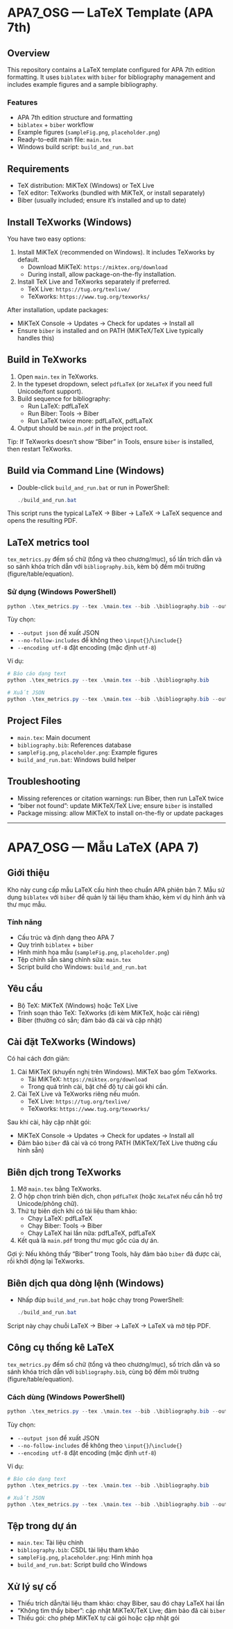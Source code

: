 # APA7_OSG — LaTeX Template (APA 7th)

## Overview
This repository contains a LaTeX template configured for APA 7th edition formatting. It uses `biblatex` with `biber` for bibliography management and includes example figures and a sample bibliography.

### Features
- APA 7th edition structure and formatting
- `biblatex` + `biber` workflow
- Example figures (`sampleFig.png`, `placeholder.png`)
- Ready-to-edit main file: `main.tex`
- Windows build script: `build_and_run.bat`

## Requirements
- TeX distribution: MiKTeX (Windows) or TeX Live
- TeX editor: TeXworks (bundled with MiKTeX, or install separately)
- Biber (usually included; ensure it’s installed and up to date)

## Install TeXworks (Windows)
You have two easy options:
1) Install MiKTeX (recommended on Windows). It includes TeXworks by default.
   - Download MiKTeX: `https://miktex.org/download`
   - During install, allow package-on-the-fly installation.
2) Install TeX Live and TeXworks separately if preferred.
   - TeX Live: `https://tug.org/texlive/`
   - TeXworks: `https://www.tug.org/texworks/`

After installation, update packages:
- MiKTeX Console → Updates → Check for updates → Install all
- Ensure `biber` is installed and on PATH (MiKTeX/TeX Live typically handles this)

## Build in TeXworks
1. Open `main.tex` in TeXworks.
2. In the typeset dropdown, select `pdfLaTeX` (or `XeLaTeX` if you need full Unicode/font support).
3. Build sequence for bibliography:
   - Run LaTeX: pdfLaTeX
   - Run Biber: Tools → Biber
   - Run LaTeX twice more: pdfLaTeX, pdfLaTeX
4. Output should be `main.pdf` in the project root.

Tip: If TeXworks doesn’t show “Biber” in Tools, ensure `biber` is installed, then restart TeXworks.

## Build via Command Line (Windows)
- Double-click `build_and_run.bat` or run in PowerShell:
  ```powershell
  ./build_and_run.bat
  ```
This script runs the typical LaTeX → Biber → LaTeX → LaTeX sequence and opens the resulting PDF.

## LaTeX metrics tool
`tex_metrics.py` đếm số chữ (tổng và theo chương/mục), số lần trích dẫn và so sánh khóa trích dẫn với `bibliography.bib`, kèm bộ đếm môi trường (figure/table/equation).

### Sử dụng (Windows PowerShell)
```powershell
python .\tex_metrics.py --tex .\main.tex --bib .\bibliography.bib --output text
```

Tùy chọn:
- `--output json` để xuất JSON
- `--no-follow-includes` để không theo `\input{}`/`\include{}`
- `--encoding utf-8` đặt encoding (mặc định `utf-8`)

Ví dụ:
```powershell
# Báo cáo dạng text
python .\tex_metrics.py --tex .\main.tex --bib .\bibliography.bib

# Xuất JSON
python .\tex_metrics.py --tex .\main.tex --bib .\bibliography.bib --output json > metrics.json
```

## Project Files
- `main.tex`: Main document
- `bibliography.bib`: References database
- `sampleFig.png`, `placeholder.png`: Example figures
- `build_and_run.bat`: Windows build helper

## Troubleshooting
- Missing references or citation warnings: run Biber, then run LaTeX twice
- “biber not found”: update MiKTeX/TeX Live; ensure `biber` is installed
- Package missing: allow MiKTeX to install on-the-fly or update packages

---

# APA7_OSG — Mẫu LaTeX (APA 7)

## Giới thiệu
Kho này cung cấp mẫu LaTeX cấu hình theo chuẩn APA phiên bản 7. Mẫu sử dụng `biblatex` với `biber` để quản lý tài liệu tham khảo, kèm ví dụ hình ảnh và thư mục mẫu.

### Tính năng
- Cấu trúc và định dạng theo APA 7
- Quy trình `biblatex` + `biber`
- Hình minh họa mẫu (`sampleFig.png`, `placeholder.png`)
- Tệp chính sẵn sàng chỉnh sửa: `main.tex`
- Script build cho Windows: `build_and_run.bat`

## Yêu cầu
- Bộ TeX: MiKTeX (Windows) hoặc TeX Live
- Trình soạn thảo TeX: TeXworks (đi kèm MiKTeX, hoặc cài riêng)
- Biber (thường có sẵn; đảm bảo đã cài và cập nhật)

## Cài đặt TeXworks (Windows)
Có hai cách đơn giản:
1) Cài MiKTeX (khuyến nghị trên Windows). MiKTeX bao gồm TeXworks.
   - Tải MiKTeX: `https://miktex.org/download`
   - Trong quá trình cài, bật chế độ tự cài gói khi cần.
2) Cài TeX Live và TeXworks riêng nếu muốn.
   - TeX Live: `https://tug.org/texlive/`
   - TeXworks: `https://www.tug.org/texworks/`

Sau khi cài, hãy cập nhật gói:
- MiKTeX Console → Updates → Check for updates → Install all
- Đảm bảo `biber` đã cài và có trong PATH (MiKTeX/TeX Live thường cấu hình sẵn)

## Biên dịch trong TeXworks
1. Mở `main.tex` bằng TeXworks.
2. Ở hộp chọn trình biên dịch, chọn `pdfLaTeX` (hoặc `XeLaTeX` nếu cần hỗ trợ Unicode/phông chữ).
3. Thứ tự biên dịch khi có tài liệu tham khảo:
   - Chạy LaTeX: pdfLaTeX
   - Chạy Biber: Tools → Biber
   - Chạy LaTeX hai lần nữa: pdfLaTeX, pdfLaTeX
4. Kết quả là `main.pdf` trong thư mục gốc của dự án.

Gợi ý: Nếu không thấy “Biber” trong Tools, hãy đảm bảo `biber` đã được cài, rồi khởi động lại TeXworks.

## Biên dịch qua dòng lệnh (Windows)
- Nhấp đúp `build_and_run.bat` hoặc chạy trong PowerShell:
  ```powershell
  ./build_and_run.bat
  ```
Script này chạy chuỗi LaTeX → Biber → LaTeX → LaTeX và mở tệp PDF.

## Công cụ thống kê LaTeX
`tex_metrics.py` đếm số chữ (tổng và theo chương/mục), số trích dẫn và so sánh khóa trích dẫn với `bibliography.bib`, cùng bộ đếm môi trường (figure/table/equation).

### Cách dùng (Windows PowerShell)
```powershell
python .\tex_metrics.py --tex .\main.tex --bib .\bibliography.bib --output text
```

Tùy chọn:
- `--output json` để xuất JSON
- `--no-follow-includes` để không theo `\input{}`/`\include{}`
- `--encoding utf-8` đặt encoding (mặc định `utf-8`)

Ví dụ:
```powershell
# Báo cáo dạng text
python .\tex_metrics.py --tex .\main.tex --bib .\bibliography.bib

# Xuất JSON
python .\tex_metrics.py --tex .\main.tex --bib .\bibliography.bib --output json > metrics.json
```

## Tệp trong dự án
- `main.tex`: Tài liệu chính
- `bibliography.bib`: CSDL tài liệu tham khảo
- `sampleFig.png`, `placeholder.png`: Hình minh họa
- `build_and_run.bat`: Script build cho Windows

## Xử lý sự cố
- Thiếu trích dẫn/tài liệu tham khảo: chạy Biber, sau đó chạy LaTeX hai lần
- “Không tìm thấy biber”: cập nhật MiKTeX/TeX Live; đảm bảo đã cài `biber`
- Thiếu gói: cho phép MiKTeX tự cài gói hoặc cập nhật gói
